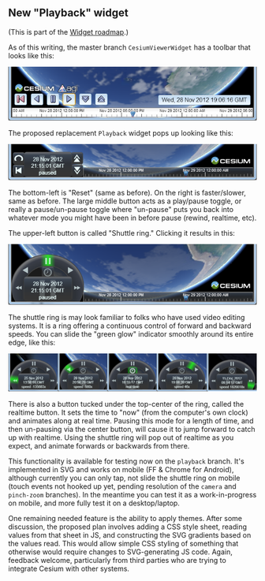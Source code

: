 ## New "Playback" widget

(This is part of the [Widget roadmap](Widget-Details).)

As of this writing, the master branch `CesiumViewerWidget` has a toolbar that looks like this:

<p align="center"><img src="screenshots/playback-widget/OldToolbar.png" alt="Old toolbar" /></p>

The proposed replacement `Playback` widget pops up looking like this:

<p align="center"><img src="screenshots/playback-widget/Playback1.png" alt="Playback widget" /></p>

The bottom-left is "Reset" (same as before).  On the right is faster/slower, same as before.  The large
middle button acts as a play/pause toggle, or really a pause/un-pause toggle where "un-pause" puts you
back into whatever mode you might have been in before pause (rewind, realtime, etc).

The upper-left button is called "Shuttle ring."  Clicking it results in this:

<p align="center"><img src="screenshots/playback-widget/Playback2.png" alt="Shuttle ring" /></p>

The shuttle ring is may look familiar to folks who have used video editing systems.  It is a ring
offering a continuous control of forward and backward speeds.  You can slide the "green glow" indicator
smoothly around its entire edge, like this:

<p align="center"><img src="screenshots/playback-widget/ManyPlayback_1row.png" alt="Various modes" /></p>

There is also a button tucked under the top-center of the ring, called the realtime button.  It sets the
time to "now" (from the computer's own clock) and animates along at real time.  Pausing this mode for a
length of time, and then un-pausing via the center button, will cause it to jump forward to catch up with
realtime.  Using the shuttle ring will pop out of realtime as you expect, and animate forwards or
backwards from there.

This functionality is available for testing now on the `playback` branch.  It's implemented in
SVG and works on mobile (FF & Chrome for Android), although currently you can only tap, not slide the
shuttle ring on mobile (touch events not hooked up yet, pending resolution of the `camera` and `pinch-zoom`
branches).  In the meantime you can test it as a work-in-progress on mobile, and more fully test
it on a desktop/laptop.

One remaining needed feature is the ability to apply themes.  After some discussion, the proposed plan
involves adding a CSS style sheet, reading values from that sheet in JS, and constructing the SVG
gradients based on the values read.  This would allow simple CSS styling of something that otherwise
would require changes to SVG-generating JS code.  Again, feedback welcome, particularly from third
parties who are trying to integrate Cesium with other systems.
